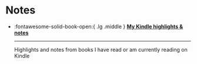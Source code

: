 # Notes

<div class="grid cards" markdown>

  - :fontawesome-solid-book-open:{ .lg .middle } __[My Kindle highlights & notes](https://josh-wong.github.io/kindle-highlights-notes)__

    ---

    Highlights and notes from books I have read or am currently reading on Kindle

</div>